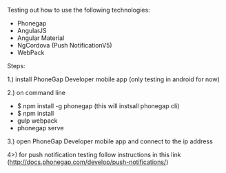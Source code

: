Testing out how to use the following technologies:

* Phonegap
* AngularJS
* Angular Material
* NgCordova (Push NotificationV5)
* WebPack


Steps:

1.) install PhoneGap Developer mobile app (only testing in android for now)

2.) on command line

  * $ npm install -g phonegap (this will instsall phonegap cli)
  * $ npm install
  * gulp webpack
  * phonegap serve
  
3.) open PhoneGap Developer mobile app and connect to the ip address

4>) for push notification testing follow instructions in this link (http://docs.phonegap.com/develop/push-notifications/)
